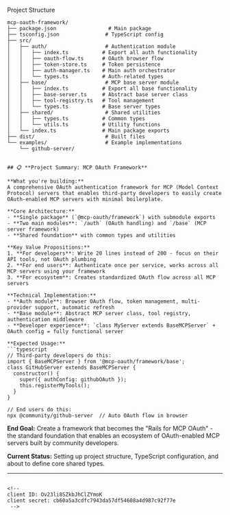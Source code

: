 Project Structure

```
mcp-oauth-framework/
├── package.json                 # Main package
├── tsconfig.json               # TypeScript config
├── src/
│   ├── auth/                   # Authentication module
│   │   ├── index.ts           # Export all auth functionality
│   │   ├── oauth-flow.ts      # OAuth browser flow
│   │   ├── token-store.ts     # Token persistence
│   │   ├── auth-manager.ts    # Main auth orchestrator
│   │   └── types.ts           # Auth-related types
│   ├── base/                   # MCP base server module
│   │   ├── index.ts           # Export all base functionality
│   │   ├── base-server.ts     # Abstract base server class
│   │   ├── tool-registry.ts   # Tool management
│   │   └── types.ts           # Base server types
│   ├── shared/                 # Shared utilities
│   │   ├── types.ts           # Common types
│   │   └── utils.ts           # Utility functions
│   └── index.ts               # Main package exports
├── dist/                       # Built files
└── examples/                   # Example implementations
    └── github-server/
``` 


```

## 📋 **Project Summary: MCP OAuth Framework**

**What you're building:**
A comprehensive OAuth authentication framework for MCP (Model Context Protocol) servers that enables third-party developers to easily create OAuth-enabled MCP servers with minimal boilerplate.

**Core Architecture:**
- **Single package** (`@mcp-oauth/framework`) with submodule exports
- **Two main modules**: `/auth` (OAuth handling) and `/base` (MCP server framework)
- **Shared foundation** with common types and utilities

**Key Value Propositions:**
1. **For developers**: Write 20 lines instead of 200 - focus on their API tools, not OAuth plumbing
2. **For end users**: Authenticate once per service, works across all MCP servers using your framework
3. **For ecosystem**: Creates standardized OAuth flow across all MCP servers

**Technical Implementation:**
- **Auth module**: Browser OAuth flow, token management, multi-provider support, automatic refresh
- **Base module**: Abstract MCP server class, tool registry, authentication middleware
- **Developer experience**: `class MyServer extends BaseMCPServer` + OAuth config = fully functional server

**Expected Usage:**
```typescript
// Third-party developers do this:
import { BaseMCPServer } from '@mcp-oauth/framework/base';
class GitHubServer extends BaseMCPServer {
  constructor() {
    super({ authConfig: githubOAuth });
    this.registerMyTools();
  }
}

// End users do this:
npx @community/github-server  // Auto OAuth flow in browser
```

**End Goal:** Create a framework that becomes the "Rails for MCP OAuth" - the standard foundation that enables an ecosystem of OAuth-enabled MCP servers built by community developers.

**Current Status:** Setting up project structure, TypeScript configuration, and about to define core shared types.

---

```

<!-- 
client ID: Ov23li8SZkbJhClZYmoK
client secret: cb60a5a3cdfc7943da57df54608a4d987c92f77e
 -->